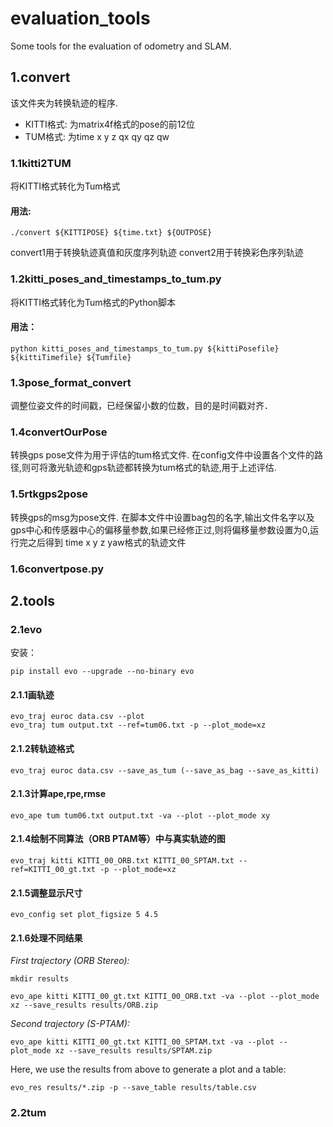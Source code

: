 # evaluation_tools
Some tools for the evaluation of odometry and SLAM.

## 1.convert
该文件夹为转换轨迹的程序.

- KITTI格式: 为matrix4f格式的pose的前12位
- TUM格式: 为time x y z qx qy qz qw

### 1.1kitti2TUM
将KITTI格式转化为Tum格式
#### 用法: 
```
./convert ${KITTIPOSE} ${time.txt} ${OUTPOSE}
```
convert1用于转换轨迹真值和灰度序列轨迹
convert2用于转换彩色序列轨迹
### 1.2kitti_poses_and_timestamps_to_tum.py
将KITTI格式转化为Tum格式的Python脚本
#### 用法：
```
python kitti_poses_and_timestamps_to_tum.py ${kittiPosefile} ${kittiTimefile} ${Tumfile}
```
### 1.3pose_format_convert
调整位姿文件的时间戳，已经保留小数的位数，目的是时间戳对齐．
### 1.4convertOurPose
转换gps pose文件为用于评估的tum格式文件. 在config文件中设置各个文件的路径,则可将激光轨迹和gps轨迹都转换为tum格式的轨迹,用于上述评估.
### 1.5rtkgps2pose
转换gps的msg为pose文件. 在脚本文件中设置bag包的名字,输出文件名字以及gps中心和传感器中心的偏移量参数,如果已经修正过,则将偏移量参数设置为0,运行完之后得到 time x y z yaw格式的轨迹文件
### 1.6convertpose.py


## 2.tools
### 2.1evo
安装：
```
pip install evo --upgrade --no-binary evo
```
#### 2.1.1画轨迹
```
evo_traj euroc data.csv --plot
evo_traj tum output.txt --ref=tum06.txt -p --plot_mode=xz
```
#### 2.1.2转轨迹格式
```
evo_traj euroc data.csv --save_as_tum (--save_as_bag --save_as_kitti)
```
#### 2.1.3计算ape,rpe,rmse
```
evo_ape tum tum06.txt output.txt -va --plot --plot_mode xy
```
#### 2.1.4绘制不同算法（ORB PTAM等）中与真实轨迹的图
```
evo_traj kitti KITTI_00_ORB.txt KITTI_00_SPTAM.txt --ref=KITTI_00_gt.txt -p --plot_mode=xz
```
#### 2.1.5调整显示尺寸
```
evo_config set plot_figsize 5 4.5
```
#### 2.1.6处理不同结果

*First trajectory (ORB Stereo):*

```
mkdir results

evo_ape kitti KITTI_00_gt.txt KITTI_00_ORB.txt -va --plot --plot_mode xz --save_results results/ORB.zip
```

*Second trajectory (S-PTAM):*

```
evo_ape kitti KITTI_00_gt.txt KITTI_00_SPTAM.txt -va --plot --plot_mode xz --save_results results/SPTAM.zip
```

Here, we use the results from above to generate a plot and a table:

```
evo_res results/*.zip -p --save_table results/table.csv
```

### 2.2tum
